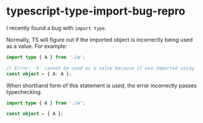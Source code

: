 # typescript-type-import-bug-repro

I recently found a bug with `import type`.

Normally, TS will figure out if the imported object is incorrectly being used as a value. For example:

```typescript
import type { A } from './a';

// Error: 'A' cannot be used as a value because it was imported using 'import type'
const object = { A: A };
```

When shorthand form of this statement is used, the error incorrectly passes typechecking.

```typescript
import type { A } from './a';

const object = { A };
```
